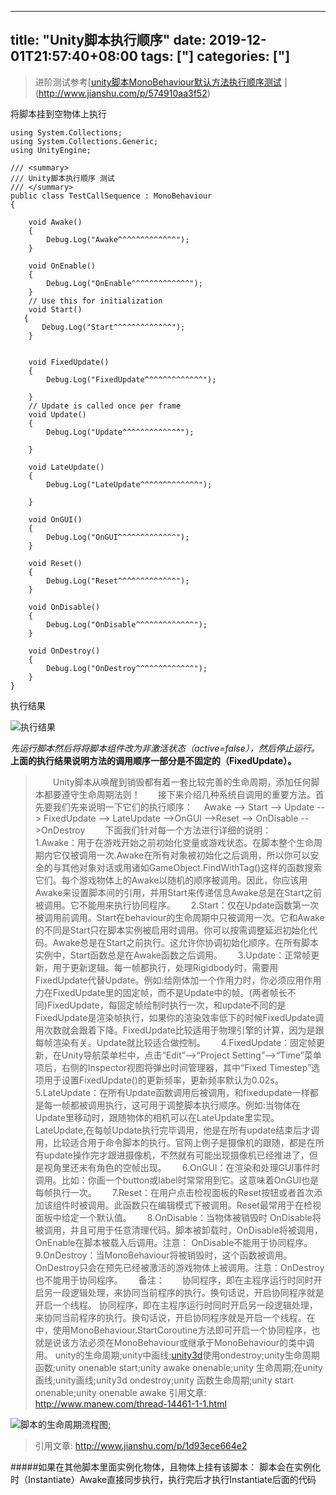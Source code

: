 ﻿
---
title: "Unity脚本执行顺序"
date: 2019-12-01T21:57:40+08:00
tags: ["]
categories: ["]
---

<!--more-->


> 进阶测试参考[[unity脚本MonoBehaviour默认方法执行顺序测试](http://www.jianshu.com/p/574910aa3f52)
](http://www.jianshu.com/p/574910aa3f52)

将脚本挂到空物体上执行
```
using System.Collections;
using System.Collections.Generic;
using UnityEngine;

/// <summary>
/// Unity脚本执行顺序 测试
/// </summary>
public class TestCallSequence : MonoBehaviour
{

    void Awake()
    {
        Debug.Log("Awake^^^^^^^^^^^^^");
    }

    void OnEnable()
    {
        Debug.Log("OnEnable^^^^^^^^^^^^^");
    }    
    // Use this for initialization
    void Start()
   {
       Debug.Log("Start^^^^^^^^^^^^^");
    }


    void FixedUpdate()
    {
        Debug.Log("FixedUpdate^^^^^^^^^^^^^");

    }
    // Update is called once per frame
    void Update()
    {
        Debug.Log("Update^^^^^^^^^^^^^");
        
    }

    void LateUpdate()
    {
        Debug.Log("LateUpdate^^^^^^^^^^^^^");
        
    }

    void OnGUI()
    {
        Debug.Log("OnGUI^^^^^^^^^^^^^");
    }

    void Reset()
    {
        Debug.Log("Reset^^^^^^^^^^^^^");
    }

    void OnDisable()
    {
        Debug.Log("OnDisable^^^^^^^^^^^^^");
    }   

    void OnDestroy()
    {
        Debug.Log("OnDestroy^^^^^^^^^^^^^");
    }
}

```
执行结果




![执行结果](http://upload-images.jianshu.io/upload_images/1095643-fedff950d9562364.png?imageMogr2/auto-orient/strip%7CimageView2/2/w/1240)  

*先运行脚本然后将将脚本组件改为非激活状态（active=false），然后停止运行。*
**上面的执行结果说明方法的调用顺序一部分是不固定的（FixedUpdate）。**

>　　Unity脚本从唤醒到销毁都有着一套比较完善的生命周期，添加任何脚本都要遵守生命周期法则！　　接下来介绍几种系统自调用的重要方法。首先要我们先来说明一下它们的执行顺序：　
Awake --> Start --> Update --> FixedUpdate --> LateUpdate -->OnGUI -->Reset --> OnDisable -->OnDestroy　　
下面我们针对每一个方法进行详细的说明：　　
1.Awake：用于在游戏开始之前初始化变量或游戏状态。在脚本整个生命周期内它仅被调用一次.Awake在所有对象被初始化之后调用，所以你可以安全的与其他对象对话或用诸如GameObject.FindWithTag()这样的函数搜索它们。每个游戏物体上的Awake以随机的顺序被调用。因此，你应该用Awake来设置脚本间的引用，并用Start来传递信息Awake总是在Start之前被调用。它不能用来执行协同程序。　　
2.Start：仅在Update函数第一次被调用前调用。Start在behaviour的生命周期中只被调用一次。它和Awake的不同是Start只在脚本实例被启用时调用。你可以按需调整延迟初始化代码。Awake总是在Start之前执行。这允许你协调初始化顺序。在所有脚本实例中，Start函数总是在Awake函数之后调用。　　
3.Update：正常帧更新，用于更新逻辑。每一帧都执行，处理Rigidbody时，需要用FixedUpdate代替Update。例如:给刚体加一个作用力时，你必须应用作用力在FixedUpdate里的固定帧，而不是Update中的帧。(两者帧长不同)FixedUpdate，每固定帧绘制时执行一次，和update不同的是FixedUpdate是渲染帧执行，如果你的渲染效率低下的时候FixedUpdate调用次数就会跟着下降。FixedUpdate比较适用于物理引擎的计算，因为是跟每帧渲染有关。Update就比较适合做控制。　　
4.FixedUpdate：固定帧更新，在Unity导航菜单栏中，点击“Edit”-->“Project Setting”-->“Time”菜单项后，右侧的Inspector视图将弹出时间管理器，其中“Fixed Timestep”选项用于设置FixedUpdate()的更新频率，更新频率默认为0.02s。　　
5.LateUpdate：在所有Update函数调用后被调用，和fixedupdate一样都是每一帧都被调用执行，这可用于调整脚本执行顺序。例如:当物体在Update里移动时，跟随物体的相机可以在LateUpdate里实现。LateUpdate,在每帧Update执行完毕调用，他是在所有update结束后才调用，比较适合用于命令脚本的执行。官网上例子是摄像机的跟随，都是在所有update操作完才跟进摄像机，不然就有可能出现摄像机已经推进了，但是视角里还未有角色的空帧出现。　　
6.OnGUI：在渲染和处理GUI事件时调用。比如：你画一个button或label时常常用到它。这意味着OnGUI也是每帧执行一次。　　
7.Reset：在用户点击检视面板的Reset按钮或者首次添加该组件时被调用。此函数只在编辑模式下被调用。Reset最常用于在检视面板中给定一个默认值。　　
8.OnDisable：当物体被销毁时 OnDisable将被调用，并且可用于任意清理代码。脚本被卸载时，OnDisable将被调用，OnEnable在脚本被载入后调用。注意： OnDisable不能用于协同程序。　　
9.OnDestroy：当MonoBehaviour将被销毁时，这个函数被调用。OnDestroy只会在预先已经被激活的游戏物体上被调用。注意：OnDestroy也不能用于协同程序。　　
备注：　　协同程序，即在主程序运行时同时开启另一段逻辑处理，来协同当前程序的执行。换句话说，开启协同程序就是开启一个线程。
协同程序，即在主程序运行时同时开启另一段逻辑处理，来协同当前程序的执行。换句话说，开启协同程序就是开启一个线程。在中，使用MonoBehaviour.StartCoroutine方法即可开启一个协同程序，也就是说该方法必须在MonoBehaviour或继承于MonoBehaviour的类中调用。
unity的生命周期;unity中画线;[unity3d](http://www.manew.com/)使用ondestroy;unity生命周期函数;unity onenable start;unity awake onenable;unity 生命周期;在unity画线;unity画线;unity3d ondestroy;unity 函数生命周期;unity start onenable;unity onenable awake
>引用文章:
> http://www.manew.com/thread-14461-1-1.html

![脚本的生命周期流程图](http://upload-images.jianshu.io/upload_images/85844-f30df6032371595b.png?imageView2/2/w/1240/q/100);
>引用文章: http://www.jianshu.com/p/1d93ece664e2

#####如果在其他脚本里面实例化物体，且物体上挂有该脚本：
脚本会在实例化时（Instantiate）Awake直接同步执行，执行完后才执行Instantiate后面的代码

